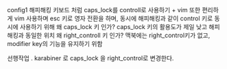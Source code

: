 



config1 
해피해킹 키보드 처럼 caps_lock를 controll로 사용하기  + vim 또한 편리하게 
 vim 사용하며 esc 키로 영자 전환을 하며, 동시에 해피해킹과 같이 control 키로 동시에 사용하기 위해 
 왜 caps_lock 키 인가? caps_lock 키의 활용도가 제일 낮고 해피해킹과 동일한 위치
 왜 right_controll 키 인가? 맥북에는 right_control키가 없고, modifier key의 기능을 유지하기 위함

 선행작업 . karabiner 로  caps_lock 을 right_control로 변경한다. 
